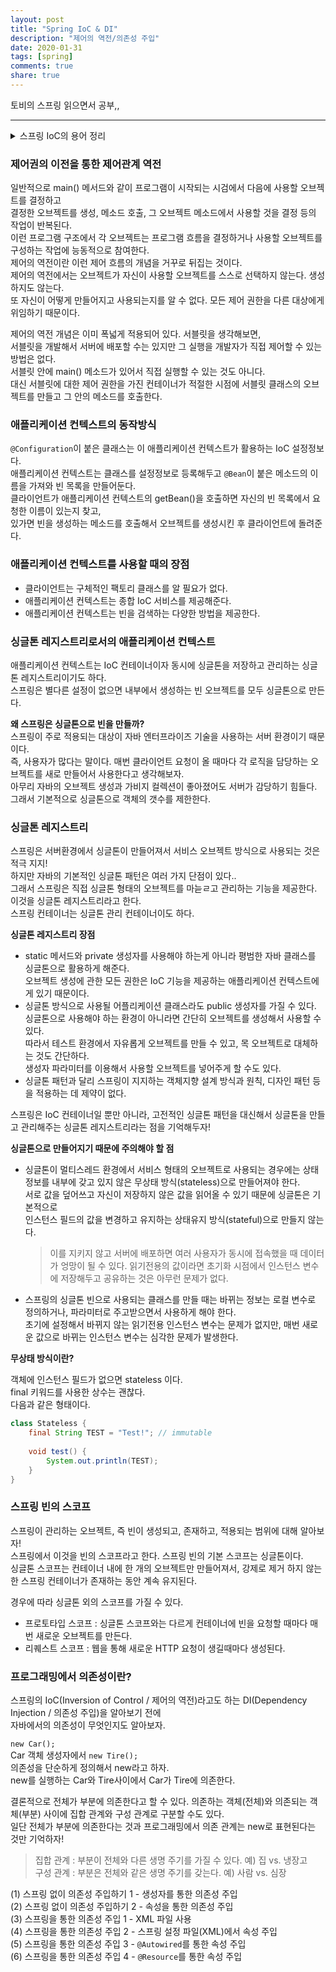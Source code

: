 ```yaml
---
layout: post
title: "Spring IoC & DI"  
description: "제어의 역전/의존성 주입"
date: 2020-01-31
tags: [spring]
comments: true
share: true
---
```


토비의 스프링 읽으면서 공부,, 

---
 
<details>  
<summary>스프링 IoC의 용어 정리</summary>  
<div markdown="1"> 
   
- 빈(bean)  
빈 또는 빈 오브젝트는 스프링이 IoC 방식으로 관리하는 오브젝트라는 뜻이다. 관리되는 오브젝트라고 부르기도 한다.    
스프링을 사용하는 애플리케이션에서 만들어지는 모든 오브젝트가 다 빈은 아니다.    
그중에서 스프링이 직접 생성과 제어를 담당하는 오브젝트만을 빈이라고 부른다.   

- 빈 팩토리(bean factory)  
스프링의 IoC를 담당하는 핵심 컨테이너를 가리킨다. 빈을 등록, 생성, 조회, 돌려주는 등의 부가적인 빈을 관리하는 기능을 담당한다.   
보통은 이 빈 팩토리를 바로 사용하지 않고 이를 확장한 애플리케이션 컨텍스트를 이용한다.   
BeanFactory라고 붙여쓰면 빈 팩토리가 구현하고 있는 가장 기본적인 인터페이스의 이름이 된다. 이 인터페이스에 getBean()과 같은 메소드가 정의되어 있다.   

- 애플리케이션 컨텍스트(application context)  
빈 팩토리를 확장한 IoC 컨테이너이다. 빈을 등록하고 관리하는 기본적인 기능은 빈 팩토리와 동일하다.   
ApplicationContext라고 적으면 애플리케이션 컨텍스트가 구현해야 하는 기본 인터페이스를 가리키는 것이다.   
ApplicationContext는 BeanFactory를 상속한다.   

- 설정정보/설정 메타정보(configuration metadata)   
스프링의 설정정보란 애플리케이션 컨텍스트 또는 빈 팩토리가 IoC를 적용하기 위해 사용하는 메타정보를 말한다.   
설정정보는 보통 IoC 컨테이너에 의해 관리되는 애플리케이션 오브젝트를 생성하고 구성할 때 사용된다.   

- 컨테이너 또는 IoC 컨테이너   
IoC 방식으로 빈을 관리한다는 의미에서 애플리케이션 컨텍스트나 빈 팩토리를 컨테이너 또는 IoC 컨테이너라고도 한다.   

- 스프링 프레임워크   
스프링 프레임워크는 IoC 컨테이너, 애플리케이션 컨텍스트를 포함해서 스프링이 제공하는 모든 기능을 통틀어 말할 때 주로 사용한다.    
그냥 스프링이라고 줄여서 말하기도 한다.          

</div>  
</details> 

### 제어권의 이전을 통한 제어관계 역전    
일반적으로 main() 메서드와 같이 프로그램이 시작되는 시검에서 다음에 사용할 오브젝트를 결정하고   
결정한 오브젝트를 생성, 메소드 호출, 그 오브젝트 메소드에서 사용할 것을 결정 등의 작업이 반복된다.    
이런 프로그램 구조에서 각 오브젝트는 프로그램 흐름을 결정하거나 사용할 오브젝트를 구성하는 작업에 능동적으로 참여한다.   
제어의 역전이란 이런 제어 흐름의 개념을 거꾸로 뒤집는 것이다.   
제어의 역전에서는 오브젝트가 자신이 사용할 오브젝트를 스스로 선택하지 않는다. 생성하지도 않는다.   
또 자신이 어떻게 만들어지고 사용되는지를 알 수 없다. 모든 제어 권한을 다른 대상에게 위임하기 때문이다.   

제어의 역전 개념은 이미 폭넓게 적용되어 있다. 서블릿을 생각해보면,   
서블릿을 개발해서 서버에 배포할 수는 있지만 그 실행을 개발자가 직접 제어할 수 있는 방법은 없다.   
서블릿 안에 main() 메소드가 있어서 직접 실행할 수 있는 것도 아니다.   
대신 서블릿에 대한 제어 권한을 가진 컨테이너가 적절한 시점에 서블릿 클래스의 오브젝트를 만들고 그 안의 메소드를 호출한다.   

### 애플리케이션 컨텍스트의 동작방식     
```@Configuration```이 붙은 클래스는 이 애플리케이션 컨텍스트가 활용하는 IoC 설정정보다.   
애플리케이션 컨텍스트는 클래스를 설정정보로 등록해두고 ```@Bean```이 붙은 메소드의 이름을 가져와 빈 목록을 만들어둔다.   
클라이언트가 애플리케이션 컨텍스트의 getBean()을 호출하면 자신의 빈 목록에서 요청한 이름이 있는지 찾고,  
있가면 빈을 생성하는 메소드를 호출해서 오브젝트를 생성시킨 후 클라이언트에 돌려준다.   

### 애플리케이션 컨텍스트를 사용할 때의 장점   
- 클라이언트는 구체적인 팩토리 클래스를 알 필요가 없다.   
- 애플리케이션 컨텍스트는 종합 IoC 서비스를 제공해준다.   
- 애플리케이션 컨텍스트는 빈을 검색하는 다양한 방법을 제공한다.   

### 싱글톤 레지스트리로서의 애플리케이션 컨텍스트    
애플리케이션 컨텍스트는 IoC 컨테이너이자 동시에 싱글톤을 저장하고 관리하는 싱글톤 레지스트리이기도 하다.   
스프링은 별다른 설정이 없으면 내부에서 생성하는 빈 오브젝트를 모두 싱글톤으로 만든다.    

**왜 스프링은 싱글톤으로 빈을 만들까?**          
스프링이 주로 적용되는 대상이 자바 엔터프라이즈 기술을 사용하는 서버 환경이기 때문이다.   
즉, 사용자가 많다는 말이다. 매번 클라이언트 요청이 올 때마다 각 로직을 담당하는 오브젝트를 새로 만들어서 사용한다고 생각해보자.   
아무리 자바의 오브젝트 생성과 가비지 컬렉션이 좋아졌어도 서버가 감당하기 힘들다.   
그래서 기본적으로 싱글톤으로 객체의 갯수를 제한한다.  

### 싱글톤 레지스트리   
스프링은 서버환경에서 싱글톤이 만들어져서 서비스 오브젝트 방식으로 사용되는 것은 적극 지지!   
하지만 자바의 기본적인 싱글톤 패턴은 여러 가지 단점이 있다..  
그래서 스프링은 직접 싱글톤 형태의 오브젝트를 마늗ㄹ고 관리하는 기능을 제공한다. 이것을 싱글톤 레지스트리라고 한다.   
스프링 컨테이너는 싱글톤 관리 컨테이너이도 하다.    

**싱글톤 레지스트리 장점**  
- static 메서드와 private 생성자를 사용해야 하는게 아니라 평범한 자바 클래스를 싱글톤으로 활용하게 해준다.     
  오브젝트 생성에 관한 모든 권한은 IoC 기능을 제공하는 애플리케이션 컨텍스트에게 있기 때문이다.   
- 싱글톤 방식으로 사용될 어플리케이션 클래스라도 public 생성자를 가질 수 있다.   
  싱글톤으로 사용해야 하는 환경이 아니라면 간단히 오브젝트를 생성해서 사용할 수 있다.     
  따라서 테스트 환경에서 자유롭게 오브젝트를 만들 수 있고, 목 오브젝트로 대체하는 것도 간단하다.    
  생성자 파라미터를 이용해서 사용할 오브젝트를 넣어주게 할 수도 있다.     
- 싱글톤 패턴과 달리 스프링이 지지하는 객체지향 설계 방식과 원칙, 디자인 패턴 등을 적용하는 데 제약이 없다.   

스프링은 IoC 컨테이너일 뿐만 아니라, 
고전적인 싱글톤 패턴을 대신해서 싱글톤을 만들고 관리해주는 싱글톤 레지스트리라는 점을 기억해두자!  

**싱글톤으로 만들어지기 때문에 주의해야 할 점**  
- 싱글톤이 멀티스레드 환경에서 서비스 형태의 오브젝트로 사용되는 경우에는 상태정보를 내부에 갖고 있지 않은 
  무상태 방식(stateless)으로 만들어져야 한다.       
  서로 값을 덮어쓰고 자신이 저장하지 않은 값을 읽어올 수 있기 때문에 싱글톤은 기본적으로   
  인스턴스 필드의 값을 변경하고 유지하는 상태유지 방식(stateful)으로 만들지 않는다.      
  > 이를 지키지 않고 서버에 배포하면 여러 사용자가 동시에 접속했을 때 데이터가 엉망이 될 수 있다. 
  > 읽기전용의 값이라면 초기화 시점에서 인스턴스 변수에 저장해두고 공유하는 것은 아무런 문제가 없다. 
- 스프링의 싱글톤 빈으로 사용되는 클래스를 만들 때는 바뀌는 정보는 로컬 변수로 정의하거나, 파라미터로 주고받으면서 사용하게 해야 한다.   
  초기에 설정해서 바뀌지 않는 읽기전용 인스턴스 변수는 문제가 없지만, 매번 새로운 값으로 바뀌는 인스턴스 변수는 심각한 문제가 발생한다.   

**무상태 방식이란?**        

객체에 인스턴스 필드가 없으면 stateless 이다.    
final 키워드를 사용한 상수는 괜찮다.             
다음과 같은 형태이다.        
    
    
```java
class Stateless {   
    final String TEST = "Test!"; // immutable   
    
    void test() {
        System.out.println(TEST);
    }
}
``` 



### 스프링 빈의 스코프   
스프링이 관리하는 오브젝트, 즉 빈이 생성되고, 존재하고, 적용되는 범위에 대해 알아보자!   
스프링에서 이것을 빈의 스코프라고 한다. 스프링 빈의 기본 스코프는 싱글톤이다.    
싱글톤 스코프는 컨테이너 내에 한 개의 오브젝트만 만들어져서, 강제로 제거 하지 않는 한 스프링 컨테이너가 존재하는 동안 계속 유지된다.     

경우에 따라 싱글톤 외의 스코프를 가질 수 있다.   
- 프로토타입 스코프 : 싱글톤 스코프와는 다르게 컨테이너에 빈을 요청할 때마다 매번 새로운 오브젝트를 만든다.    
- 리퀘스트 스코프 : 웹을 통해 새로운 HTTP 요청이 생길때마다 생성된다.   

### 프로그래밍에서 의존성이란?   
스프링의 IoC(Inversion of Control / 제어의 역전)라고도 하는 DI(Dependency Injection / 의존성 주입)을 알아보기 전에   
자바에서의 의존성이 무엇인지도 알아보자.   

```new Car();```  
Car 객체 생성자에서 ```new Tire();```     
의존성을 단순하게 정의해서 new라고 하자.      
new를 실행하는 Car와 Tire사이에서 Car가 Tire에 의존한다.      

결론적으로 전체가 부분에 의존한다고 할 수 있다. 
의존하는 객체(전체)와 의존되는 객체(부분) 사이에 집합 관계와 구성 관계로 구분할 수도 있다.   
일단 전체가 부분에 의존한다는 것과 프로그래밍에서 의존 관계는 new로 표현된다는 것만 기억하자!
> 집합 관계 : 부분이 전체와 다른 생명 주기를 가질 수 있다. 예) 집 vs. 냉장고   
> 구성 관계 : 부분은 전체와 같은 생명 주기를 갖는다. 예) 사람 vs. 심장   

(1) 스프링 없이 의존성 주입하기 1 - 생성자를 통한 의존성 주입    
(2) 스프링 없이 의존성 주입하기 2 - 속성을 통한 의존성 주입    
(3) 스프링을 통한 의존성 주입 1 - XML 파일 사용    
(4) 스프링을 통한 의존성 주입 2 - 스프링 설정 파일(XML)에서 속성 주입    
(5) 스프링을 통한 의존성 주입 3 - ```@Autowired```를 통한 속성 주입    
(6) 스프링을 통한 의존성 주입 4 - ```@Resource```를 통한 속성 주입        

